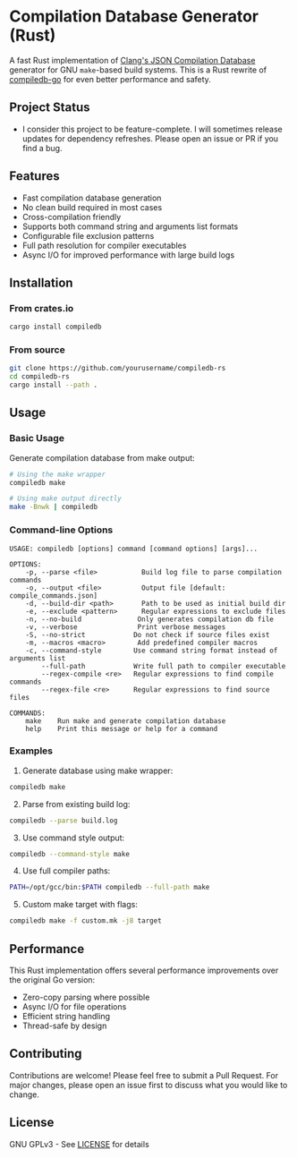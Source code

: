 # Compilation Database Generator (Rust)

A fast Rust implementation of [Clang's JSON Compilation Database][compdb] generator for GNU `make`-based build systems. This is a Rust rewrite of [compiledb-go](https://github.com/fcying/compiledb-go) for even better performance and safety.

## Project Status

- I consider this project to be feature-complete. I will sometimes release updates for dependency refreshes. Please open an issue or PR if you find a bug.

## Features

- Fast compilation database generation
- No clean build required in most cases
- Cross-compilation friendly
- Supports both command string and arguments list formats
- Configurable file exclusion patterns
- Full path resolution for compiler executables
- Async I/O for improved performance with large build logs

## Installation

### From crates.io
```bash
cargo install compiledb
```

### From source
```bash
git clone https://github.com/yourusername/compiledb-rs
cd compiledb-rs
cargo install --path .
```

## Usage

### Basic Usage

Generate compilation database from make output:
```bash
# Using the make wrapper
compiledb make

# Using make output directly
make -Bnwk | compiledb
```

### Command-line Options

```
USAGE: compiledb [options] command [command options] [args]...

OPTIONS:
    -p, --parse <file>           Build log file to parse compilation commands
    -o, --output <file>          Output file [default: compile_commands.json]
    -d, --build-dir <path>       Path to be used as initial build dir
    -e, --exclude <pattern>      Regular expressions to exclude files
    -n, --no-build              Only generates compilation db file
    -v, --verbose               Print verbose messages
    -S, --no-strict            Do not check if source files exist
    -m, --macros <macro>        Add predefined compiler macros
    -c, --command-style        Use command string format instead of arguments list
        --full-path            Write full path to compiler executable
        --regex-compile <re>   Regular expressions to find compile commands
        --regex-file <re>      Regular expressions to find source files

COMMANDS:
    make    Run make and generate compilation database
    help    Print this message or help for a command
```

### Examples

1. Generate database using make wrapper:
```bash
compiledb make
```

2. Parse from existing build log:
```bash
compiledb --parse build.log
```

3. Use command style output:
```bash
compiledb --command-style make
```

4. Use full compiler paths:
```bash
PATH=/opt/gcc/bin:$PATH compiledb --full-path make
```

5. Custom make target with flags:
```bash
compiledb make -f custom.mk -j8 target
```

## Performance

This Rust implementation offers several performance improvements over the original Go version:

- Zero-copy parsing where possible
- Async I/O for file operations
- Efficient string handling
- Thread-safe by design

## Contributing

Contributions are welcome! Please feel free to submit a Pull Request. For major changes, please open an issue first to discuss what you would like to change.

## License

GNU GPLv3 - See [LICENSE](LICENSE) for details

[compdb]: https://clang.llvm.org/docs/JSONCompilationDatabase.html
